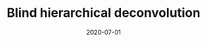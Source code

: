 ---
title: "Blind hierarchical deconvolution"
collection: accepted
authors: 'A. Arjas, L. Roininen, M. Sillanpää, A. Hauptmann'
date: 2020-07-01
venue: 'IEEE Machine Learning and Signal Processing (MLSP)'
---